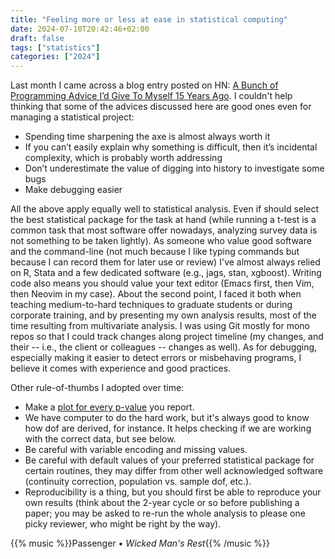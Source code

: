 ```yaml
---
title: "Feeling more or less at ease in statistical computing"
date: 2024-07-10T20:42:46+02:00
draft: false
tags: ["statistics"]
categories: ["2024"]
---
```


Last month I came across a blog entry posted on HN: [A Bunch of Programming Advice I’d Give To Myself 15 Years Ago](https://mbuffett.com/posts/programming-advice-younger-self). I couldn't help thinking that some of the advices discussed here are good ones even for managing a statistical project:

- Spending time sharpening the axe is almost always worth it
- If you can’t easily explain why something is difficult, then it’s incidental complexity, which is probably worth addressing
- Don’t underestimate the value of digging into history to investigate some bugs
- Make debugging easier

All the above apply equally well to statistical analysis. Even if should select the best statistical package for the task at hand (while running a t-test is a common task that most software offer nowadays, analyzing survey data is not something to be taken lightly). As someone who value good software and the command-line (not much because I like typing commands but because I can record them for later use or review) I've almost always relied on R, Stata and a few dedicated software (e.g., jags, stan, xgboost). Writing code also means you should value your text editor (Emacs first, then Vim, then Neovim in my case). About the second point, I faced it both when teaching medium-to-hard techniques to graduate students or during corporate training, and by presenting my own analysis results, most of the time resulting from multivariate analysis. I was using Git mostly for mono repos so that I could track changes along project timeline (my changes, and their -- i.e., the client or colleagues -- changes as well). As for debugging, especially making it easier to detect errors or misbehaving programs, I believe it comes with experience and good practices.

Other rule-of-thumbs I adopted over time:

- Make a [plot for every p-value](https://stats.stackexchange.com/a/2724) you report.
- We have computer to do the hard work, but it's always good to know how dof are derived, for instance. It helps checking if we are working with the correct data, but see below.
- Be careful with variable encoding and missing values.
- Be careful with default values of your preferred statistical package for certain routines, they may differ from other well acknowledged software (continuity correction, population vs. sample dof, etc.).
- Reproducibility is a thing, but you should first be able to reproduce your own results (think about the 2-year cycle or so before publishing a paper; you may be asked to re-run the whole analysis to please one picky reviewer, who might be right by the way).

{{% music %}}Passenger • _Wicked Man's Rest_{{% /music %}}
